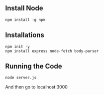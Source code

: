 ## Install Node
```
npm install -g npm
```
## Installations
```
npm init -y
npm install express node-fetch body-parser
```
## Running the Code
```
node server.js
```
And then go to localhost:3000
